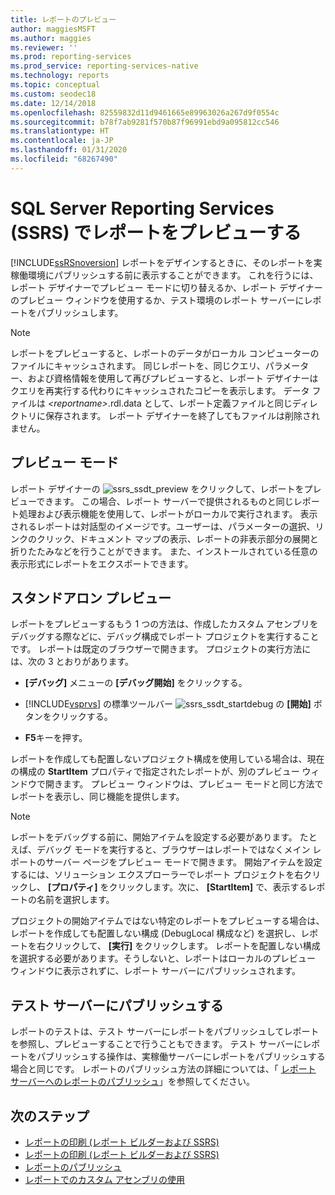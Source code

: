 ```yaml
---
title: レポートのプレビュー
author: maggiesMSFT
ms.author: maggies
ms.reviewer: ''
ms.prod: reporting-services
ms.prod_service: reporting-services-native
ms.technology: reports
ms.topic: conceptual
ms.custom: seodec18
ms.date: 12/14/2018
ms.openlocfilehash: 82559832d11d9461665e89963026a267d9f0554c
ms.sourcegitcommit: b78f7ab9281f570b87f96991ebd9a095812cc546
ms.translationtype: HT
ms.contentlocale: ja-JP
ms.lasthandoff: 01/31/2020
ms.locfileid: "68267490"
---
```

# <a name="preview-reports-in-sql-server-reporting-services-ssrs"></a>SQL Server Reporting Services (SSRS) でレポートをプレビューする

  [!INCLUDE[ssRSnoversion](../../includes/ssrsnoversion-md.md)] レポートをデザインするときに、そのレポートを実稼働環境にパブリッシュする前に表示することができます。 これを行うには、レポート デザイナーでプレビュー モードに切り替えるか、レポート デザイナーのプレビュー ウィンドウを使用するか、テスト環境のレポート サーバーにレポートをパブリッシュします。  
  
> [!NOTE]  
> レポートをプレビューすると、レポートのデータがローカル コンピューターのファイルにキャッシュされます。 同じレポートを、同じクエリ、パラメーター、および資格情報を使用して再びプレビューすると、レポート デザイナーはクエリを再実行する代わりにキャッシュされたコピーを表示します。 データ ファイルは *\<reportname>*.rdl.data として、レポート定義ファイルと同じディレクトリに保存されます。 レポート デザイナーを終了してもファイルは削除されません。  
  
## <a name="preview-mode"></a>プレビュー モード

 レポート デザイナーの ![ssrs_ssdt_preview](../../reporting-services/media/ssrs-ssdt-preview.png "ssrs_ssdt_preview") をクリックして、レポートをプレビューできます。 この場合、レポート サーバーで提供されるものと同じレポート処理および表示機能を使用して、レポートがローカルで実行されます。 表示されるレポートは対話型のイメージです。ユーザーは、パラメーターの選択、リンクのクリック、ドキュメント マップの表示、レポートの非表示部分の展開と折りたたみなどを行うことができます。 また、インストールされている任意の表示形式にレポートをエクスポートできます。  
  
## <a name="standalone-preview"></a>スタンドアロン プレビュー

 レポートをプレビューするもう 1 つの方法は、作成したカスタム アセンブリをデバッグする際などに、デバッグ構成でレポート プロジェクトを実行することです。 レポートは既定のブラウザーで開きます。 プロジェクトの実行方法には、次の 3 とおりがあります。  
  
- **[デバッグ]** メニューの **[デバッグ開始]** をクリックする。  
  
- [!INCLUDE[vsprvs](../../includes/vsprvs-md.md)] の標準ツールバー ![ssrs_ssdt_startdebug](../../reporting-services/reports/media/ssrs-ssdt-startdebug.png "ssrs_ssdt_startdebug") の **[開始]** ボタンをクリックする。  
  
- **F5**キーを押す。  
  
 レポートを作成しても配置しないプロジェクト構成を使用している場合は、現在の構成の **StartItem** プロパティで指定されたレポートが、別のプレビュー ウィンドウで開きます。 プレビュー ウィンドウは、プレビュー モードと同じ方法でレポートを表示し、同じ機能を提供します。  
  
> [!NOTE]  
> レポートをデバッグする前に、開始アイテムを設定する必要があります。 たとえば、デバッグ モードを実行すると、ブラウザーはレポートではなくメイン レポートのサーバー ページをプレビュー モードで開きます。 開始アイテムを設定するには、ソリューション エクスプローラーでレポート プロジェクトを右クリックし、 **[プロパティ]** をクリックします。次に、 **[StartItem]** で、表示するレポートの名前を選択します。  
  
 プロジェクトの開始アイテムではない特定のレポートをプレビューする場合は、レポートを作成しても配置しない構成 (DebugLocal 構成など) を選択し、レポートを右クリックして、 **[実行]** をクリックします。 レポートを配置しない構成を選択する必要があります。そうしないと、レポートはローカルのプレビュー ウィンドウに表示されずに、レポート サーバーにパブリッシュされます。  
  
## <a name="publish-to-a-test-server"></a>テスト サーバーにパブリッシュする

 レポートのテストは、テスト サーバーにレポートをパブリッシュしてレポートを参照し、プレビューすることで行うこともできます。 テスト サーバーにレポートをパブリッシュする操作は、実稼働サーバーにレポートをパブリッシュする場合と同じです。 レポートのパブリッシュ方法の詳細については、「 [レポート サーバーへのレポートのパブリッシュ](../../reporting-services/reports/publishing-reports-to-a-report-server.md)」を参照してください。  
  
## <a name="next-steps"></a>次のステップ

 - [レポートの印刷 &#40;レポート ビルダーおよび SSRS&#41;](../../reporting-services/report-builder/print-reports-report-builder-and-ssrs.md)
 - [レポートの印刷 (レポート ビルダーおよび SSRS)](../../reporting-services/report-builder/print-a-report-report-builder-and-ssrs.md)
 - [レポートのパブリッシュ](https://msdn.microsoft.com/library/ef5a514e-e818-4041-a8b0-15835f9a046b)
 - [レポートでのカスタム アセンブリの使用](../../reporting-services/custom-assemblies/using-custom-assemblies-with-reports.md)